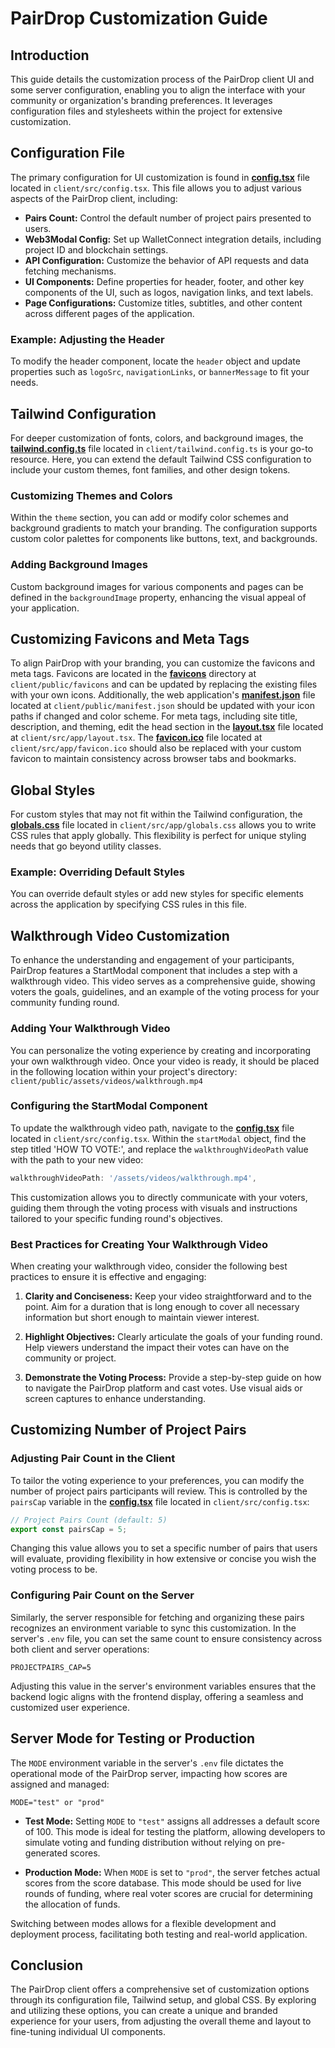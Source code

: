# PairDrop Customization Guide

## Introduction

This guide details the customization process of the PairDrop client UI and some server configuration, enabling you to align the interface with your community or organization's branding preferences. It leverages configuration files and stylesheets within the project for extensive customization.

## Configuration File

The primary configuration for UI customization is found in **[config.tsx](../client/src/config.tsx)** file located in `client/src/config.tsx`. This file allows you to adjust various aspects of the PairDrop client, including:

- **Pairs Count:** Control the default number of project pairs presented to users.
- **Web3Modal Config:** Set up WalletConnect integration details, including project ID and blockchain settings.
- **API Configuration:** Customize the behavior of API requests and data fetching mechanisms.
- **UI Components:** Define properties for header, footer, and other key components of the UI, such as logos, navigation links, and text labels.
- **Page Configurations:** Customize titles, subtitles, and other content across different pages of the application.

### Example: Adjusting the Header

To modify the header component, locate the `header` object and update properties such as `logoSrc`, `navigationLinks`, or `bannerMessage` to fit your needs.

## Tailwind Configuration

For deeper customization of fonts, colors, and background images, the **[tailwind.config.ts](../client/tailwind.config.ts)** file located in `client/tailwind.config.ts` is your go-to resource. Here, you can extend the default Tailwind CSS configuration to include your custom themes, font families, and other design tokens.

### Customizing Themes and Colors

Within the `theme` section, you can add or modify color schemes and background gradients to match your branding. The configuration supports custom color palettes for components like buttons, text, and backgrounds.

### Adding Background Images

Custom background images for various components and pages can be defined in the `backgroundImage` property, enhancing the visual appeal of your application.

## Customizing Favicons and Meta Tags

To align PairDrop with your branding, you can customize the favicons and meta tags. Favicons are located in the **[favicons](../client/public/favicons)** directory at `client/public/favicons` and can be updated by replacing the existing files with your own icons. Additionally, the web application's **[manifest.json](../client/public/manifest.json)** file located at `client/public/manifest.json` should be updated with your icon paths if changed and color scheme. For meta tags, including site title, description, and theming, edit the head section in the **[layout.tsx](../client/src/app/layout.tsx)** file located at `client/src/app/layout.tsx`. The **[favicon.ico](../client/src/app/favicon.ico)** file located at `client/src/app/favicon.ico` should also be replaced with your custom favicon to maintain consistency across browser tabs and bookmarks.

## Global Styles

For custom styles that may not fit within the Tailwind configuration, the **[globals.css](../client/src/app/globals.css)** file located in `client/src/app/globals.css` allows you to write CSS rules that apply globally. This flexibility is perfect for unique styling needs that go beyond utility classes.

### Example: Overriding Default Styles

You can override default styles or add new styles for specific elements across the application by specifying CSS rules in this file.

## Walkthrough Video Customization

To enhance the understanding and engagement of your participants, PairDrop features a StartModal component that includes a step with a walkthrough video. This video serves as a comprehensive guide, showing voters the goals, guidelines, and an example of the voting process for your community funding round.

### Adding Your Walkthrough Video

You can personalize the voting experience by creating and incorporating your own walkthrough video. Once your video is ready, it should be placed in the following location within your project's directory: `client/public/assets/videos/walkthrough.mp4`

### Configuring the StartModal Component

To update the walkthrough video path, navigate to the **[config.tsx](../client/src/config.tsx)** file located in `client/src/config.tsx`. Within the `startModal` object, find the step titled 'HOW TO VOTE:', and replace the `walkthroughVideoPath` value with the path to your new video:

```javascript
walkthroughVideoPath: '/assets/videos/walkthrough.mp4',
```

This customization allows you to directly communicate with your voters, guiding them through the voting process with visuals and instructions tailored to your specific funding round's objectives.

### Best Practices for Creating Your Walkthrough Video

When creating your walkthrough video, consider the following best practices to ensure it is effective and engaging:

1. **Clarity and Conciseness:** Keep your video straightforward and to the point. Aim for a duration that is long enough to cover all necessary information but short enough to maintain viewer interest.

2. **Highlight Objectives:** Clearly articulate the goals of your funding round. Help viewers understand the impact their votes can have on the community or project.

3. **Demonstrate the Voting Process:** Provide a step-by-step guide on how to navigate the PairDrop platform and cast votes. Use visual aids or screen captures to enhance understanding.

## Customizing Number of Project Pairs

### Adjusting Pair Count in the Client

To tailor the voting experience to your preferences, you can modify the number of project pairs participants will review. This is controlled by the `pairsCap` variable in the **[config.tsx](../client/src/config.tsx)** file located in `client/src/config.tsx`:

```javascript
// Project Pairs Count (default: 5)
export const pairsCap = 5;
```

Changing this value allows you to set a specific number of pairs that users will evaluate, providing flexibility in how extensive or concise you wish the voting process to be.

### Configuring Pair Count on the Server

Similarly, the server responsible for fetching and organizing these pairs recognizes an environment variable to sync this customization. In the server's `.env` file, you can set the same count to ensure consistency across both client and server operations:

```plaintext
PROJECTPAIRS_CAP=5
```

Adjusting this value in the server's environment variables ensures that the backend logic aligns with the frontend display, offering a seamless and customized user experience.

## Server Mode for Testing or Production

The `MODE` environment variable in the server's `.env` file dictates the operational mode of the PairDrop server, impacting how scores are assigned and managed:

```plaintext
MODE="test" or "prod"
```

- **Test Mode:** Setting `MODE` to `"test"` assigns all addresses a default score of 100. This mode is ideal for testing the platform, allowing developers to simulate voting and funding distribution without relying on pre-generated scores.

- **Production Mode:** When `MODE` is set to `"prod"`, the server fetches actual scores from the score database. This mode should be used for live rounds of funding, where real voter scores are crucial for determining the allocation of funds.

Switching between modes allows for a flexible development and deployment process, facilitating both testing and real-world application.

## Conclusion

The PairDrop client offers a comprehensive set of customization options through its configuration file, Tailwind setup, and global CSS. By exploring and utilizing these options, you can create a unique and branded experience for your users, from adjusting the overall theme and layout to fine-tuning individual UI components.
